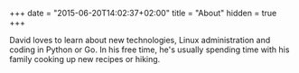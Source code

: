 +++
date = "2015-06-20T14:02:37+02:00"
title = "About"
hidden = true
+++

David loves to learn about new technologies, Linux administration and coding in Python or Go. In his free time, he's usually spending time with his family cooking up new recipes or hiking.
